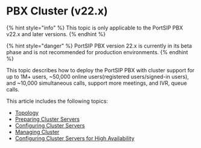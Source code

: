 # PBX Cluster (v22.x)

{% hint style="info" %}
This topic is only applicable to the PortSIP PBX v22.x and later versions.
{% endhint %}

{% hint style="danger" %}
PortSIP PBX version 22.x is currently in its beta phase and is not recommended for production environments.
{% endhint %}

This topic describes how to deploy the PortSIP PBX with cluster support for up to 1M+ users, \~50,000 online users(registered users/signed-in users), and \~10,000 simultaneous calls, support more meetings, and IVR, queue calls.

This article includes the following topics:

* [Topology](../pbx-cluster/topology.md)
* [Preparing Cluster Servers](../pbx-cluster/preparing-cluster-servers.md)
* [Configuring Cluster Servers](../pbx-cluster/configuring-cluster-servers.md)
* [Managing Cluster](../pbx-cluster/managing-cluster.md)
* [Configuring Cluster Servers for High Availability](../pbx-cluster/configuring-cluster-servers-for-portsip-pbx-ha.md)

